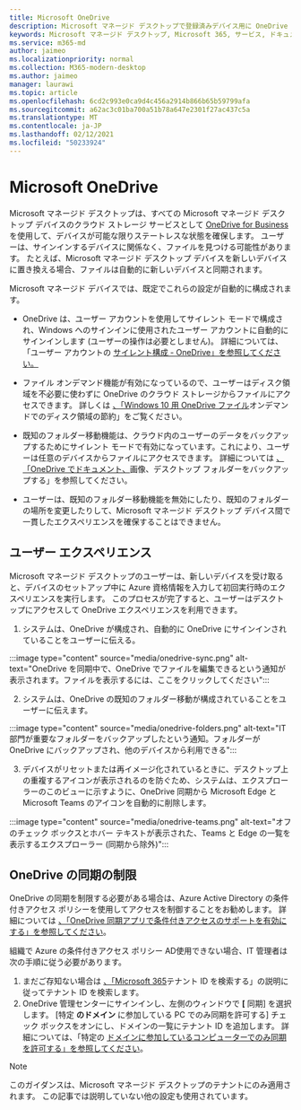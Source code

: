 ```yaml
---
title: Microsoft OneDrive
description: Microsoft マネージド デスクトップで登録済みデバイス用に OneDrive をセットアップする方法
keywords: Microsoft マネージド デスクトップ, Microsoft 365, サービス, ドキュメント, アプリ, 業務アプリ, LOB アプリ
ms.service: m365-md
author: jaimeo
ms.localizationpriority: normal
ms.collection: M365-modern-desktop
ms.author: jaimeo
manager: laurawi
ms.topic: article
ms.openlocfilehash: 6cd2c993e0ca9d4c456a2914b866b65b59799afa
ms.sourcegitcommit: a62ac3c01ba700a51b78a647e2301f27ac437c5a
ms.translationtype: MT
ms.contentlocale: ja-JP
ms.lasthandoff: 02/12/2021
ms.locfileid: "50233924"
---
```

# <a name="microsoft-onedrive"></a>Microsoft OneDrive

Microsoft マネージド デスクトップは、すべての Microsoft マネージド デスクトップ デバイスのクラウド ストレージ サービスとして [OneDrive for Business](https://docs.microsoft.com/onedrive/plan-onedrive-enterprise) を使用して、デバイスが可能な限りステートレスな状態を確保します。 ユーザーは、サインインするデバイスに関係なく、ファイルを見つける可能性があります。 たとえば、Microsoft マネージド デスクトップ デバイスを新しいデバイスに置き換える場合、ファイルは自動的に新しいデバイスと同期されます。

Microsoft マネージド デバイスでは、既定でこれらの設定が自動的に構成されます。

- OneDrive は、ユーザー アカウントを使用してサイレント モードで構成され、Windows へのサインインに使用されたユーザー アカウントに自動的にサインインします (ユーザーの操作は必要としません)。 詳細については、「ユーザー アカウントの [サイレント構成 - OneDrive」を参照してください。](https://docs.microsoft.com/onedrive/use-silent-account-configuration)

- ファイル オンデマンド機能が有効になっているので、ユーザーはディスク領域を不必要に使わずに OneDrive のクラウド ストレージからファイルにアクセスできます。 詳しくは [、「Windows 10 用 OneDrive ファイル](https://support.microsoft.com/office/save-disk-space-with-onedrive-files-on-demand-for-windows-10-0e6860d3-d9f3-4971-b321-7092438fb38e)オンデマンドでのディスク領域の節約」をご覧ください。

- 既知のフォルダー移動機能は、クラウド内のユーザーのデータをバックアップするためにサイレント モードで有効になっています。これにより、ユーザーは任意のデバイスからファイルにアクセスできます。 詳細については [、「OneDrive でドキュメント、](https://support.microsoft.com/office/back-up-your-documents-pictures-and-desktop-folders-with-onedrive-d61a7930-a6fb-4b95-b28a-6552e77c3057)画像、デスクトップ フォルダーをバックアップする」を参照してください。

- ユーザーは、既知のフォルダー移動機能を無効にしたり、既知のフォルダーの場所を変更したりして、Microsoft マネージド デスクトップ デバイス間で一貫したエクスペリエンスを確保することはできません。

## <a name="user-experience"></a>ユーザー エクスペリエンス

Microsoft マネージド デスクトップのユーザーは、新しいデバイスを受け取ると、デバイスのセットアップ中に Azure 資格情報を入力して初回実行時のエクスペリエンスを実行します。 このプロセスが完了すると、ユーザーはデスクトップにアクセスして OneDrive エクスペリエンスを利用できます。

1. システムは、OneDrive が構成され、自動的に OneDrive にサインインされていることをユーザーに伝える。

:::image type="content" source="media/onedrive-sync.png" alt-text="OneDrive を同期中で、OneDrive でファイルを編集できるという通知が表示されます。ファイルを表示するには、ここをクリックしてください":::

2. システムは、OneDrive の既知のフォルダー移動が構成されていることをユーザーに伝えます。

:::image type="content" source="media/onedrive-folders.png" alt-text="IT 部門が重要なフォルダーをバックアップしたという通知。フォルダーが OneDrive にバックアップされ、他のデバイスから利用できる":::

3. デバイスがリセットまたは再イメージ化されているときに、デスクトップ上の重複するアイコンが表示されるのを防ぐため、システムは、エクスプローラーのこのビューに示すように、OneDrive 同期から Microsoft Edge と Microsoft Teams のアイコンを自動的に削除します。

:::image type="content" source="media/onedrive-teams.png" alt-text="オフのチェック ボックスとホバー テキストが表示された、Teams と Edge の一覧を表示するエクスプローラー (同期から除外)":::


## <a name="onedrive-sync-restrictions"></a>OneDrive の同期の制限

OneDrive の同期を制限する必要がある場合は、Azure Active Directory の条件付きアクセス ポリシーを使用してアクセスを制御することをお勧めします。 詳細については [、「OneDrive 同期アプリで条件付きアクセスのサポートを有効にする」を参照してください](https://docs.microsoft.com/onedrive/enable-conditional-access)。

組織で Azure の条件付きアクセス ポリシー AD使用できない場合、IT 管理者は次の手順に従う必要があります。

1. まだご存知ない場合は [、「Microsoft 365](https://docs.microsoft.com/onedrive/find-your-office-365-tenant-id)テナント ID を検索する」の説明に従ってテナント ID を検索します。
2. OneDrive 管理センターにサインインし、左側のウィンドウで **[** 同期] を選択します。 [特定 **のドメイン** に参加している PC でのみ同期を許可する] チェック ボックスをオンにし、ドメインの一覧にテナント ID を追加します。 詳細については、「特定の [ドメインに参加しているコンピューターでのみ同期を許可する」を参照してください](https://docs.microsoft.com/onedrive/allow-syncing-only-on-specific-domains)。

> [!NOTE]
> このガイダンスは、Microsoft マネージド デスクトップのテナントにのみ適用されます。 この記事では説明していない他の設定も使用されています。
